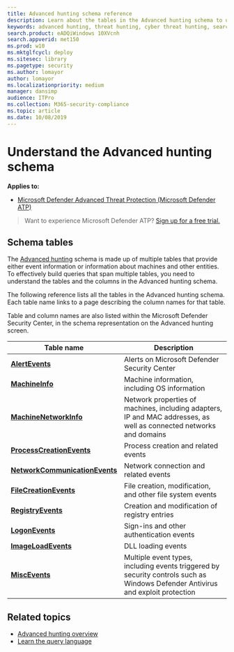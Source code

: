 ```yaml
---
title: Advanced hunting schema reference
description: Learn about the tables in the Advanced hunting schema to understand the data you can run threat hunting queries on 
keywords: advanced hunting, threat hunting, cyber threat hunting, search, query, telemetry, schema reference, kusto, table, data
search.product: eADQiWindows 10XVcnh
search.appverid: met150
ms.prod: w10
ms.mktglfcycl: deploy
ms.sitesec: library
ms.pagetype: security
ms.author: lomayor
author: lomayor
ms.localizationpriority: medium
manager: dansimp
audience: ITPro
ms.collection: M365-security-compliance 
ms.topic: article
ms.date: 10/08/2019
---
```


# Understand the Advanced hunting schema

**Applies to:**
- [Microsoft Defender Advanced Threat Protection (Microsoft Defender ATP)](https://go.microsoft.com/fwlink/p/?linkid=2069559)

>Want to experience Microsoft Defender ATP? [Sign up for a free trial.](https://www.microsoft.com/microsoft-365/windows/microsoft-defender-atp?ocid=docs-wdatp-advancedhuntingref-abovefoldlink)

## Schema tables

The [Advanced hunting](advanced-hunting-overview.md) schema is made up of multiple tables that provide either event information or information about machines and other entities. To effectively build queries that span multiple tables, you need to understand the tables and the columns in the Advanced hunting schema.

The following reference lists all the tables in the Advanced hunting schema. Each table name links to a page describing the column names for that table.

Table and column names are also listed within the Microsoft Defender Security Center, in the schema representation on the Advanced hunting screen.

| Table name | Description |
|------------|-------------|
| **[AlertEvents](advanced-hunting-alertevents-table.md)** | Alerts on Microsoft Defender Security Center |
| **[MachineInfo](advanced-hunting-machineinfo-table.md)** | Machine information, including OS information |
| **[MachineNetworkInfo](advanced-hunting-machinenetworkinfo-table.md)** | Network properties of machines, including adapters, IP and MAC addresses, as well as connected networks and domains |
| **[ProcessCreationEvents](advanced-hunting-processcreationevents-table.md)** | Process creation and related events |
| **[NetworkCommunicationEvents](advanced-hunting-networkcommunicationevents-table.md)** | Network connection and related events |
| **[FileCreationEvents](advanced-hunting-filecreationevents-table.md)** | File creation, modification, and other file system events |
| **[RegistryEvents](advanced-hunting-registryevents-table.md)** | Creation and modification of registry entries |
| **[LogonEvents](advanced-hunting-logonevents-table.md)** | Sign-ins and other authentication events |
| **[ImageLoadEvents](advanced-hunting-imageloadevents-table.md)** | DLL loading events |
| **[MiscEvents](advanced-hunting-miscevents-table.md)** | Multiple event types, including events triggered by security controls such as Windows Defender Antivirus and exploit protection |

## Related topics
- [Advanced hunting overview](advanced-hunting-overview.md)
- [Learn the query language](advanced-hunting-query-language.md)
